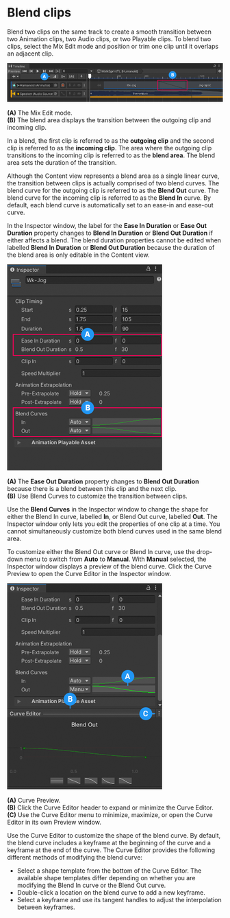 # Blend clips

Blend two clips on the same track to create a smooth transition between two Animation clips, two Audio clips, or two Playable clips. To blend two clips, select the Mix Edit mode and position or trim one clip until it overlaps an adjacent clip.

![](images/tl-clip-blend-area.png)

**(A)** The Mix Edit mode.<br/>
**(B)** The blend area displays the transition between the outgoing clip and incoming clip.<br/>

In a blend, the first clip is referred to as the **outgoing clip** and the second clip is referred to as the **incoming clip**. The area where the outgoing clip transitions to the incoming clip is referred to as the **blend area**. The blend area sets the duration of the transition.

Although the Content view represents a blend area as a single linear curve, the transition between clips is actually comprised of two blend curves. The blend curve for the outgoing clip is referred to as the **Blend Out** curve. The blend curve for the incoming clip is referred to as the **Blend In** curve. By default, each blend curve is automatically set to an ease-in and ease-out curve.

In the Inspector window, the label for the **Ease In Duration** or **Ease Out Duration** property changes to **Blend In Duration** or **Blend Out Duration** if either affects a blend. The blend duration properties cannot be edited when labelled **Blend In Duration** or **Blend Out Duration** because the duration of the blend area is only editable in the Content view.

![](images/insp-blend-curves.png)

**(A)** The **Ease Out Duration** property changes to **Blend Out Duration** because there is a blend between this clip and the next clip.<br/>
**(B)** Use Blend Curves to customize the transition between clips.<br/>

Use the **Blend Curves** in the Inspector window to change the shape for either the Blend In curve, labelled **In**, or Blend Out curve, labelled **Out**. The Inspector window only lets you edit the properties of one clip at a time. You cannot simultaneously customize both blend curves used in the same blend area.

To customize either the Blend Out curve or Blend In curve, use the drop-down menu to switch from **Auto** to **Manual**. With **Manual** selected, the Inspector window displays a preview of the blend curve. Click the Curve Preview to open the Curve Editor in the Inspector window.

![](images/insp-blend-curve-editor.png)

**(A)** Curve Preview.<br/>
**(B)** Click the Curve Editor header to expand or minimize the Curve Editor.<br/>
**(C)** Use the Curve Editor menu to minimize, maximize, or open the Curve Editor in its own Preview window.<br/>

Use the Curve Editor to customize the shape of the blend curve. By default, the blend curve includes a keyframe at the beginning of the curve and a keyframe at the end of the curve. The Curve Editor provides the following different methods of modifying the blend curve:

* Select a shape template from the bottom of the Curve Editor. The available shape templates differ depending on whether you are modifying the Blend In curve or the Blend Out curve.
* Double-click a location on the blend curve to add a new keyframe.
* Select a keyframe and use its tangent handles to adjust the interpolation between keyframes.
